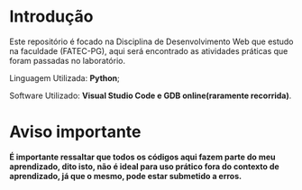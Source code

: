 # Introdução
Este repositório é focado na Disciplina de Desenvolvimento Web que estudo na faculdade (FATEC-PG), aqui será encontrado as atividades práticas que foram passadas no laboratório.

Linguagem Utilizada: **Python**;

Software Utilizado: **Visual Studio Code e GDB online(raramente recorrida)**.

# Aviso importante

**É importante ressaltar que todos os códigos aqui fazem parte do meu aprendizado, dito isto, não é ideal para uso prático fora do contexto de aprendizado, já que o mesmo, pode estar submetido a erros.**
